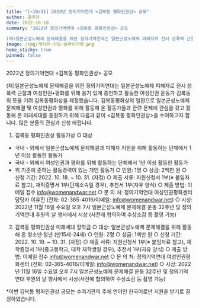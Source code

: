```yaml
---
title: "[~10/31] 2022년 정의기억연대 <김복동 평화인권상> 공모"
author: 관리자
date: 2022-10-18
summary: "2022년 정의기억연대 <김복동 평화인권상> 공모

(재)일본군성노예제 문제해결을 위한 정의기억연대는 일본군성노예제 피해자로 전시 성폭력 근절과 여성인권•평화를 위해 용기 있게 증언하고 활동한 여성인권 운동가 김복동의 뜻을 기려 김복동평화상을 제정했습니다. 김복동평화상의 일환으로 일본군성노예제 문제해결 및 여성인권과 평화를 위해 활동해 온 활동가들과 관련 문제에 관심을 갖고 활동해 온 미래세대를 응원하기 위해 다음과 같이 <김복동 평화인권상>을 수여하고자 합니다. 많은 분들의 관심과 신청 바랍니다."
image: /img/게시판-신설-슬라이더용.png
home_sticky: true
pinned: false
---
```


2022년 정의기억연대 <김복동 평화인권상> 공모

(재)일본군성노예제 문제해결을 위한 정의기억연대는 일본군성노예제 피해자로 전시 성폭력 근절과 여성인권•평화를 위해 용기 있게 증언하고 활동한 여성인권 운동가 김복동의 뜻을 기려 김복동평화상을 제정했습니다. 김복동평화상의 일환으로 일본군성노예제 문제해결 및 여성인권과 평화를 위해 활동해 온 활동가들과 관련 문제에 관심을 갖고 활동해 온 미래세대를 응원하기 위해 다음과 같이 <김복동 평화인권상>을 수여하고자 합니다. 많은 분들의 관심과 신청 바랍니다.

1. 김복동 평화인권상 활동가상
○ 대상
- 국내・외에서 일본군성노예제 문제해결과 피해자 지원을 위해 활동하는 단체에서 1년 이상 활동한 활동가
- 국내・외에서 여성인권과 평화를 위해 활동하는 단체에서 1년 이상 활동한 활동가
- 위 기준에 준하는 활동경력이 있는 개인 활동가
○ 인원: 1명
○ 상금: 2백만 원
○ 신청 기간: 2022. 10. 18. ~ 10. 31. (자정)
○ 제출 서류: 지원신청서 1부(※ 붙임자료 참고), 재직증명서 1부(단체소속일 경우), 추천서 1부(자유 양식)
○ 제출 방법: 이메일 접수 info@womenandwar.net
○ 문 의 처: 정의기억연대 여성인권평화센터 담당자 이유진
(전화: 02-365-4016/이메일: info@womenandwar.net)
○ 시상: 2022년 11월 16일 수요일 오후 7시
일본군성노예제 문제해결 운동 32주년 및 정의기억연대 후원의 날 행사에서 시상 (사전에 협의하여 수상소감 등 촬영 가능)

2. 김복동 평화인권상 미래세대 장학금
○ 대상: 일본군성노예제 문제해결을 위해 활동해 온 청소년·청년 (만15세-24세)
○ 인원: 2명
○ 상금: 1백만 원
○ 신청 기간: 2022. 10. 18. ~ 10. 31. (자정)
○ 제출 서류: 지원신청서 1부(※ 붙임자료 참고), 재학증명서 1부(중고등학교, 대학 재학생일 경우), 추천서 1부(자유 양식)
○ 제출 방법: 이메일 접수 info@womenandwar.net
○ 문 의 처: 정의기억연대 여성인권평화센터
(전화: 02-365-4016/이메일: info@womenandwar.net)
○ 시상: 2022년 11월 16일 수요일 오후 7시
일본군성노예제 문제해결 운동 32주년 및 정의기억연대 후원의 날 행사에서 시상(사전에 협의하여 수상소감 등 촬영 가능)

*이번 김복동 평화인권상 공모는 수여기관의 주체 언어인 한국어로만 지원을 받기로 결정하였습니다.